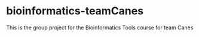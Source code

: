 # bioinformatics-teamCanes
This is the group project for the Bioinformatics Tools course for team Canes
